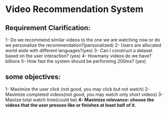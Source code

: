 # Video Recommendation System

## Requirement Clarification:

1- Do we recommend similar videos to the one we are watching now or do we personalize the recommendation?(personalized)
2- Users are allocated world wide with different languages?(yes)
3- Can I construct a dataset based on the user interaction? (yes)
4- Howmany videos do we have? billions
5- How fast the system should be performing 200ms? (yes)

## some objectives:  

1- Maximize the user click (not good, you may click but not watch)
2- Maximize completed videos(not good, you may watch only short videos)
3- Maxiize total watch time(could be)
**4- Maximize relevance: choose the videos that the user presses like or finishes at least half of it.**

